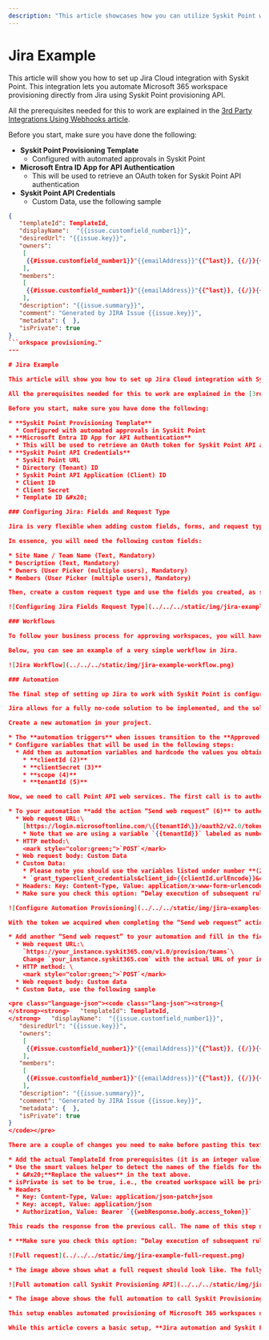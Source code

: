 ```yaml
---
description: "This article showcases how you can utilize Syskit Point webhooks with Jira for automated workspace provisioning."
---
```


# Jira Example

This article will show you how to set up Jira Cloud integration with Syskit Point. This integration lets you automate Microsoft 365 workspace provisioning directly from Jira using Syskit Point provisioning API.

All the prerequisites needed for this to work are explained in the [3rd Party Integrations Using Webhooks article](webhooks-example.md).

Before you start, make sure you have done the following:

* **Syskit Point Provisioning Template**
  * Configured with automated approvals in Syskit Point
* **Microsoft Entra ID App for API Authentication**
  * This will be used to retrieve an OAuth token for Syskit Point API authentication
* **Syskit Point API Credentials**
  * Custom Data, use the following sample

```json
{
   "templateId": TemplateId,
   "displayName":  "{{issue.customfield_number1}}",
   "desiredUrl": "{{issue.key}}",
   "owners": 
    [
     {{#issue.customfield_number1}}"{{emailAddress}}"{{^last}}, {{/}}{{/}}
    ],
   "members": 
    [
     {{#issue.customfield_number1}}"{{emailAddress}}"{{^last}}, {{/}}{{/}}
    ],
   "description": "{{issue.summary}}",
   "comment": "Generated by JIRA Issue {{issue.key}}",
   "metadata": {  },
   "isPrivate": true
}
```orkspace provisioning."
---

# Jira Example

This article will show you how to set up Jira Cloud integration with Syskit Point. This integration lets you automate Microsoft 365 workspace provisioning directly from Jira using Syskit Point provisioning API.

All the prerequisites needed for this to work are explained in the [3rd Party Integrations Using Webhooks article](webhooks-example.md).

Before you start, make sure you have done the following:

* **Syskit Point Provisioning Template**
  * Configured with automated approvals in Syskit Point
* **Microsoft Entra ID App for API Authentication**
  * This will be used to retrieve an OAuth token for Syskit Point API authentication
* **Syskit Point API Credentials**
  * Syskit Point URL
  * Directory (Tenant) ID
  * Syskit Point API Application (Client) ID
  * Client ID
  * Client Secret
  * Template ID &#x20;

### Configuring Jira: Fields and Request Type

Jira is very flexible when adding custom fields, forms, and request types. You can achieve the required customization in many different ways, and the approach will depend on how your Jira is set up.

In essence, you will need the following custom fields:

* Site Name / Team Name (Text, Mandatory)
* Description (Text, Mandatory)
* Owners (User Picker (multiple users), Mandatory)
* Members (User Picker (multiple users), Mandatory)

Then, create a custom request type and use the fields you created, as shown in the image below.

![Configuring Jira Fields Request Type](../../../static/img/jira-example-request-type.png)

### Workflows

To follow your business process for approving workspaces, you will have to use one of the available Workflows in Jira or create a custom one.

Below, you can see an example of a very simple workflow in Jira.

![Jira Workflow](../../../static/img/jira-example-workflow.png)

### Automation

The final step of setting up Jira to work with Syskit Point is configuring the automation to call the Syskit Point Provisioning API and initiate provisioning.

Jira allows for a fully no-code solution to be implemented, and the solution is very simple, but make sure you follow all the steps outlined in this article for the solution to work properly.

Create a new automation in your project.

* The **automation triggers** when issues transition to the **Approved state (1)**
* Configure variables that will be used in the following steps:
  * Add them as automation variables and hardcode the values you obtained in the Prerequisite steps of this article.
    * **clientId (2)**
    * **clientSecret (3)**
    * **scope (4)**
    * **tenantId (5)**

Now, we need to call Point API web services. The first call is to authenticate against service:

* To your automation **add the action “Send web request” (6)** to authenticate, use the following setup
  * Web request URL:\
    [https://login.microsoftonline.com/\{{tenantId\}}/oauth2/v2.0/token](https://login.microsoftonline.com/%7B%7BtenantId%7D%7D/oauth2/v2.0/token)
    * Note that we are using a variable `{{tenantId}}` labeled as number **(5)** here.
  * HTTP method:\
    <mark style="color:green;">`POST`</mark>
  * Web request body: Custom Data
  * Custom Data:
    * Please note you should use the variables listed under number **(2-5)** in this request.
    * `grant_type=client_credentials&client_id={{clientId.urlEncode}}&client_secret={{clientSecret.urlEncode}}&scope={{scope.urlEncode}}`
  * Headers: Key: Content-Type, Value: application/x-www-form-urlencoded
  * Make sure you check this option: “Delay execution of subsequent rule actions until we’ve received a response for this web request”

![Configure Automation Provisioning](../../../static/img/jira-examples-automation-provisioning.png)

With the token we acquired when completing the “Send web request” action, we can now **POST the request to the Provisioning API (7)**.

* Add another “Send web request” to your automation and fill in the fields:
  * Web request URL:\
    `https://your_instance.syskit365.com/v1.0/provision/teams`\
    Change `your_instance.syskit365.com` with the actual URL of your instance.
  * HTTP method: \
    <mark style="color:green;">`POST`</mark>
  * Web request body: Custom data
  * Custom Data, use the following sample

<pre class="language-json"><code class="lang-json"><strong>{
</strong><strong>   "templateId": TemplateId,
</strong>   "displayName":  "{{issue.customfield_number1}}",
   "desiredUrl": "{{issue.key}}",
   "owners": 
    [
     {{#issue.customfield_number1}}"{{emailAddress}}"{{^last}}, {{/}}{{/}}
    ],
   "members": 
    [
     {{#issue.customfield_number1}}"{{emailAddress}}"{{^last}}, {{/}}{{/}}
    ],
   "description": "{{issue.summary}}",
   "comment": "Generated by JIRA Issue {{issue.key}}",
   "metadata": {  },
   "isPrivate": true
}
</code></pre>

There are a couple of changes you need to make before pasting this text:

* Add the actual TemplateId from prerequisites (it is an integer value)
* Use the smart values helper to detect the names of the fields for the “Site Name”, “Owners”, and “Members” fields you created. The names of these fields usually look like something like customfield\_10054.
  * &#x20;**Replace the values** in the text above.
* isPrivate is set to be true, i.e., the created workspace will be private. You can change this or even tie this to a field and allow users to change it.
* Headers
  * Key: Content-Type, Value: application/json-patch+json
  * Key: accept, Value: application/json
  * Authorization, Value: Bearer `{{webResponse.body.access_token}}`

This reads the response from the previous call. The name of this step might be different in your automation.

* **Make sure you check this option: “Delay execution of subsequent rule actions until we’ve received a response for this web request”**

![Full request](../../../static/img/jira-example-full-request.png)

* The image above shows what a full request should look like. The fully assembled automation is shown in the following image:

![Full automation call Syskit Provisioning API](../../../static/img/jira-example-full-automation.png)

* The image above shows the full automation to call Syskit Provisioning API, marked with numbers (1-7) reflecting the above-labeled steps.

This setup enables automated provisioning of Microsoft 365 workspaces directly from Jira.

While this article covers a basic setup, **Jira automation and Syskit Points API offer significant flexibility** to adapt this workflow to your specific business needs.
